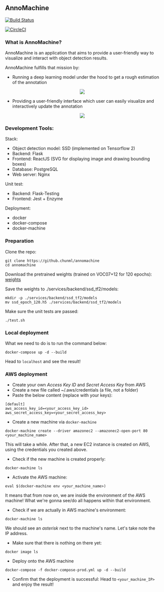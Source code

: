 ## AnnoMachine

[![Build Status](https://travis-ci.org/ChunML/AnnoMachine.svg?branch=master)](https://travis-ci.org/ChunML/AnnoMachine)

[![CircleCI](https://circleci.com/gh/ChunML/AnnoMachine.svg?style=svg)](https://circleci.com/gh/ChunML/AnnoMachine)

### What is AnnoMachine?
AnnoMachine is an application that aims to provide a user-friendly way to visualize and interact with object detection results.

AnnoMachine fulfills that mission by:
- Running a deep learning model under the hood to get a rough estimation of the annotation

<p align="center" style="width: 100%;">
  <img src="https://github.com/ChunML/ChunML.github.io/blob/master/images/projects/annomachine/objectdetection.gif" />
</p>

- Providing a user-friendly interface which user can easily visualize and interactively update the annotation

<p align="center" style="width: 100%;">
  <img src="https://github.com/ChunML/ChunML.github.io/blob/master/images/projects/annomachine/image.gif" />
</p>

### Development Tools:
Stack:
- Object detection model: SSD (implemented on Tensorflow 2)
- Backend: Flask
- Frontend: ReactJS (SVG for displaying image and drawing bounding boxes)
- Database: PostgreSQL
- Web server: Nginx

Unit test:
- Backend: Flask-Testing
- Frontend: Jest + Enzyme

Deployment:
- docker
- docker-compose
- docker-machine

### Preparation
Clone the repo:
```
git clone https://github.chunml/annomachine
cd annomachine
```

Download the pretrained weights (trained on VOC07+12 for 120 epochs):
[weights](https://drive.google.com/file/d/1atYMDyYvofuTjv_Q6QZQ8E0bRdL1exS-/view?usp=sharing)

Save the weights to ./services/backend/ssd_tf2/models:
```
mkdir -p ./services/backend/ssd_tf2/models
mv ssd_epoch_120.h5 ./services/backend/ssd_tf2/models
```

Make sure the unit tests are passed:
```
./test.sh
```

### Local deployment
What we need to do is to run the command below:
```
docker-compose up -d --build
```

Head to `localhost` and see the result!

### AWS deployment
- Create your own *Access Key ID* and *Secret Access Key* from AWS
- Create a new file called ~/.aws/credentials (a file, not a folder)
- Paste the below content (replace with your keys):
```
[default]
aws_access_key_id=<your_access_key_id>
aws_secret_access_key=<your_secret_access_key>
```
- Create a new machine via `docker-machine`
```
docker-machine create --driver amazonec2 --amazonec2-open-port 80 <your_machine_name>
```
This will take a while. After that, a new EC2 instance is created on AWS, using the credentials you created above.
- Check if the new machine is created properly:
```
docker-machine ls
```
- Activate the AWS machine:
```
eval $(docker-machine env <your_machine_name>)
```
It means that from now on, we are inside the environment of the AWS machine! What we're gonna see/do all happens within that environment.
- Check if we are actually in AWS machine's environment:
```
docker-machine ls
```
We should see an *asterisk* next to the machine's name. Let's take note the IP address.
- Make sure that there is nothing on there yet:
```
docker image ls
```
- Deploy onto the AWS machine
```
docker-compose -f docker-compose-prod.yml up -d --build
```
- Confirm that the deployment is successful:
Head to `<your_machine_IP>` and enjoy the result!
